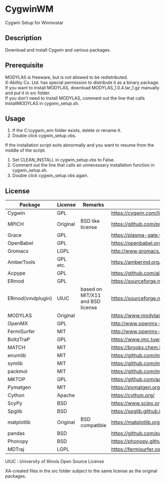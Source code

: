 # CygwinWM
Cygwin Setup for Winmostar

## Description

Download and install Cygwin and various packages.

## Prerequisite

MODYLAS is freeware, but is not allowed to be redistributed.   
X-Ability Co. Ltd. has special permission to distribute it as a binary package.  
If you want to install MODYLAS, download MODYLAS_1.0.4.tar_1.gz manually and put it in src folder.  
If you don't need to install MODYLAS, comment out the line that calls InstallMODYLAS in cygwin_setup.sh.  

## Usage

1. If the C:\cygwin_wm folder exists, delete or rename it.
2. Double click cygwin_setup.vbs.

If the installation script exits abnormally and you want to resume from the middle of the script.
1. Set CLEAN_INSTALL in cygwin_setup.vbs to False.
2. Comment out the line that calls an unnecessary installation function in cygwin_setup.sh.
3. Double click cygwin_setup.vbs again.

## License

| Package          | License    | Remarks                          | Reference                                                                        |
| ---------------- | ---------- | -------------------------------- | -------------------------------------------------------------------------------- |
| Cygwin           | GPL        |                                  | https://cygwin.com/licensing.html                                                |
| MPICH            | Original   | BSD like license                 | https://github.com/pmodels/mpich/blob/master/COPYRIGHT                           |
| Grace            | GPL        |                                  | https://plasma-gate.weizmann.ac.il/Grace/doc/GPL.html                            |
| OpenBabel        | GPL        |                                  | https://openbabel.org/wiki/Frequently_Asked_Questions                            |
| Gromacs          | LGPL       |                                  | http://www.gromacs.org/About_Gromacs                                             |
| AmberTools       | GPL etc.   |                                  | https://ambermd.org/AmberTools.php                                               |
| Acpype           | GPL        |                                  | https://github.com/alanwilter/acpype/blob/master/LICENSE                         |
| ERmod            | GPL        |                                  | https://sourceforge.net/projects/ermod/                                          |
| ERmod(vmdplugin) | UIUC       | based on MIT/X11 and BSD license | https://sourceforge.net/p/ermod/code/ci/default/tree/vmdplugins/LICENSE          |
| MODYLAS          | Original   |                                  | https://www.modylas.org/node/18                                                  |
| OpenMX           | GPL        |                                  | http://www.openmx-square.org/whatisopenmx.html                                   |
| FermiSurfer      | MIT        |                                  | http://www.openmx-square.org/whatisopenmx.html                                   |
| BoltzTraP        | GPL        |                                  | https://www.imc.tuwien.ac.at/index.php?id=21094                                  |
| MATCH            | MIT        |                                  | https://brooks.chem.lsa.umich.edu/download/software/match/MATCH_Users_Manual.pdf |
| enumlib          | MIT        |                                  | https://github.com/msg-byu/enumlib/blob/master/LICENSE                           |
| symlib           | MIT        |                                  | https://github.com/msg-byu/symlib/blob/master/LICENSE                            |
| packmol          | MIT        |                                  | https://github.com/m3g/packmol/blob/master/LICENSE                               |
| MKTOP            | GPL        |                                  | https://github.com/aar2163/MKTOP/blob/master/mktop.pl                            |
| Pymatgen         | MIT        |                                  | https://pymatgen.org/                                                            |
| Cython           | Apache     |                                  | https://cython.org/                                                              |
| ScyPy            | BSD        |                                  | https://www.scipy.org/scipylib/license.html                                      |
| Spglib           | BSD        |                                  | https://spglib.github.io/spglib/                                                 |
| matplotlib       | Original   | BSD compatible                   | https://matplotlib.org/3.1.0/users/license.html                                  |
| pandas           | BSD        |                                  | https://github.com/pandas-dev/pandas/blob/master/LICENSE                         |
| Phonopy          | BSD        |                                  | https://phonopy.github.io/phonopy/                                               |
| MDTraj           | LGPL       |                                  | https://fermisurfer.osdn.jp/en/_build/html/copy.html                             |

UIUC : University of Illinois Open Source License

XA-created files in the src folder subject to the same license as the original packages.  

